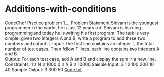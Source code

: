 # Additions-with-conditions
CodeChef Practice problem 1.....Problem Statement Shivam is the youngest programmer in the world, he is just 12 years old. Shivam is learning programming and today he is writing his first program. 
The task is very simple: given two integers A and B, write a program to add these two numbers and output it. 
Input: The first line contains an integer T, the total number of test cases.
Then follow T lines, each line contains two Integers A and B.  
Output: For each test case, add A and B and display the sum in a new line.  
Constraints: 1 ≤ N ≤ 1000
             0 ≤ A,B ≤ 10000 
Sample Input:
3
1 2
100 200
10 40
Sample Output:
3
300
50
[Code.txt](https://github.com/hvsgrandhi/Additions-with-conditions/files/8417296/Code.txt)
